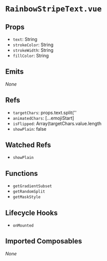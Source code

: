 # `RainbowStripeText.vue`

## Props

- `text`: String
- `strokeColor`: String
- `strokeWidth`: String
- `fillColor`: String

## Emits

_None_

## Refs

- `targetChars`: props.text.split(''
- `animatedChars`: [...emojiStart]
- `isFlipped`: Array(targetChars.value.length
- `showPlain`: false

## Watched Refs

- `showPlain`

## Functions

- `getGradientSubset`
- `getRandomSplit`
- `getMaskStyle`

## Lifecycle Hooks

- `onMounted`

## Imported Composables

_None_
